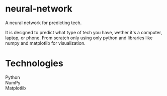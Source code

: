 # neural-network
A neural network for predicting tech.

It is designed to predict what type of tech you have, wether it's a computer, laptop, or phone. From scratch only using only python and libraries like numpy and matplotlib for visualization.

# Technologies
Python
<br>NumPy
<br>Matplotlib
